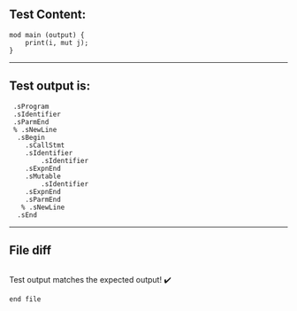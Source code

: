
Test Content: 
-------------------------
```
mod main (output) {
    print(i, mut j);
}
```
------------------------
Test output is: 
-------------------------
```
 .sProgram
 .sIdentifier
 .sParmEnd
 % .sNewLine
  .sBegin
    .sCallStmt
    .sIdentifier
        .sIdentifier
    .sExpnEnd
    .sMutable
        .sIdentifier
    .sExpnEnd
    .sParmEnd
   % .sNewLine
  .sEnd

```
------------------------

File diff
-------------------------
```diff

```
Test output matches the expected output! :heavy_check_mark:

```
end file
